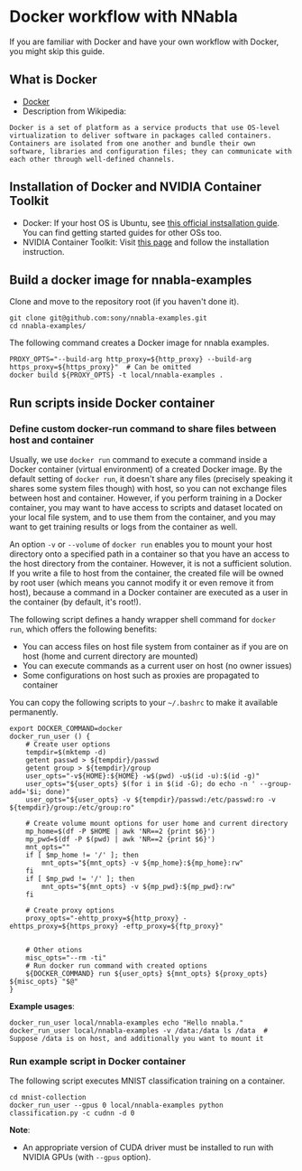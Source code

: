 # Docker workflow with NNabla

If you are familiar with Docker and have your own workflow with Docker, you might skip this guide.

## What is Docker

* [Docker](https://www.docker.com/)
* Description from Wikipedia:
```
Docker is a set of platform as a service products that use OS-level virtualization to deliver software in packages called containers. Containers are isolated from one another and bundle their own software, libraries and configuration files; they can communicate with each other through well-defined channels.
```

## Installation of Docker and NVIDIA Container Toolkit

* Docker: If your host OS is Ubuntu, see [this official instsallation guide](https://docs.docker.com/install/linux/docker-ce/ubuntu/). You can find getting started guides for other OSs too.
* NVIDIA Container Toolkit: Visit [this page](https://github.com/NVIDIA/nvidia-docker) and follow the installation instruction.

## Build a docker image for nnabla-examples

Clone and move to the repository root (if you haven't done it).

```shell
git clone git@github.com:sony/nnabla-examples.git
cd nnabla-examples/
```

The following command creates a Docker image for nnabla examples. 

```
PROXY_OPTS="--build-arg http_proxy=${http_proxy} --build-arg https_proxy=${https_proxy}"  # Can be omitted
docker build ${PROXY_OPTS} -t local/nnabla-examples .
```

## Run scripts inside Docker container

### Define custom docker-run command to share files between host and container

Usually, we use `docker run` command to execute a command inside a Docker container (virtual environment) of a created Docker image.
By the default setting of `docker run`, it doesn't share any files (precisely speaking it shares some system files though) with host,
so you can not exchange files between host and container.
However, if you perform training in a Docker container,
you may want to have access to scripts and dataset located on your local file system, and to use them from the container,
and you may want to get training results or logs from the container as well.

An option `-v` or `--volume` of `docker run` enables you to mount your host directory onto a specified path in a container
so that you have an access to the host directory from the container.
However, it is not a sufficient solution.
If you write a file to host from the container, the created file will be owned by root user (which means you cannot modify it or even remove it from host),
because a command in a Docker container are executed as a user in the container (by default, it's root!).

The following script defines a handy wrapper shell command for `docker run`, which offers the following benefits:

* You can access files on host file system from container as if you are on host (home and current directory are mounted)
* You can execute commands as a current user on host (no owner issues)
* Some configurations on host such as proxies are propagated to container

You can copy the following scripts to your `~/.bashrc` to make it available permanently.


```shell
export DOCKER_COMMAND=docker
docker_run_user () {
    # Create user options
    tempdir=$(mktemp -d)
    getent passwd > ${tempdir}/passwd
    getent group > ${tempdir}/group
    user_opts="-v${HOME}:${HOME} -w$(pwd) -u$(id -u):$(id -g)"
    user_opts="${user_opts} $(for i in $(id -G); do echo -n ' --group-add='$i; done)"
    user_opts="${user_opts} -v ${tempdir}/passwd:/etc/passwd:ro -v ${tempdir}/group:/etc/group:ro"

    # Create volume mount options for user home and current directory
    mp_home=$(df -P $HOME | awk 'NR==2 {print $6}')
    mp_pwd=$(df -P $(pwd) | awk 'NR==2 {print $6}')
    mnt_opts=""
    if [ $mp_home != '/' ]; then
        mnt_opts="${mnt_opts} -v ${mp_home}:${mp_home}:rw"
    fi
    if [ $mp_pwd != '/' ]; then
        mnt_opts="${mnt_opts} -v ${mp_pwd}:${mp_pwd}:rw"
    fi

    # Create proxy options
    proxy_opts="-ehttp_proxy=${http_proxy} -ehttps_proxy=${https_proxy} -eftp_proxy=${ftp_proxy}"


    # Other otions
    misc_opts="--rm -ti"
    # Run docker run command with created options
    ${DOCKER_COMMAND} run ${user_opts} ${mnt_opts} ${proxy_opts} ${misc_opts} "$@"
}
```

**Example usages**:
```shell
docker_run_user local/nnabla-examples echo "Hello nnabla."
docker_run_user local/nnabla-examples -v /data:/data ls /data  # Suppose /data is on host, and additionally you want to mount it
```

### Run example script in Docker container 

The following script executes MNIST classification training on a container.


```shell
cd mnist-collection
docker_run_user --gpus 0 local/nnabla-examples python classification.py -c cudnn -d 0
```

**Note**:

* An appropriate version of CUDA driver must be installed to run with NVIDIA GPUs (with `--gpus` option).
